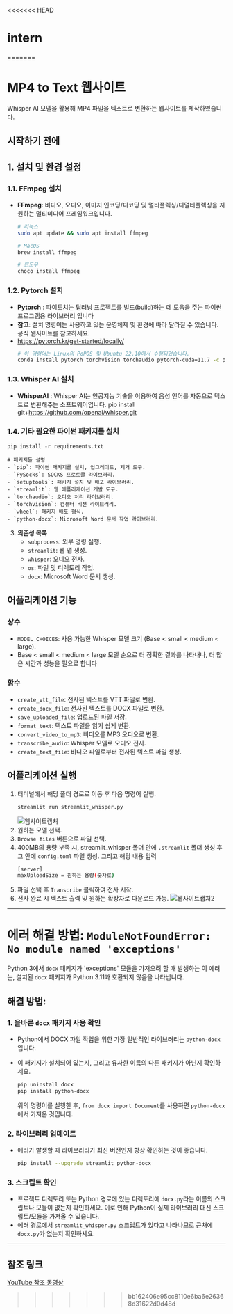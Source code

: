 <<<<<<< HEAD
# intern
=======
# **MP4 to Text 웹사이트**

Whisper AI 모델을 활용해 MP4 파일을 텍스트로 변환하는 웹사이트를 제작하였습니다.

## **시작하기 전에**

## **1. 설치 및 환경 설정**

### **1.1. FFmpeg 설치**
- **FFmpeg**: 비디오, 오디오, 이미지 인코딩/디코딩 및 멀티플렉싱/디멀티플렉싱을 지원하는 멀티미디어 프레임워크입니다.
    ```bash
    # 리눅스
    sudo apt update && sudo apt install ffmpeg
    
    # MacOS
    brew install ffmpeg
    
    # 윈도우
    choco install ffmpeg
    ```

### **1.2. Pytorch 설치**
- **Pytorch** : 파이토치는 딥러닝 프로젝트를 빌드(build)하는 데 도움을 주는 파이썬 프로그램용 라이브러리 입니다
- **참고**: 설치 명령어는 사용하고 있는 운영체제 및 환경에 따라 달라질 수 있습니다. 공식 웹사이트를 참고하세요.
- https://pytorch.kr/get-started/locally/
    ```bash
    # 이 명령어는 Linux의 PoPOS 및 Ubuntu 22.10에서 수행되었습니다.
    conda install pytorch torchvision torchaudio pytorch-cuda=11.7 -c pytorch -c nvidi 
    ```

### **1.3. Whisper AI 설치**
- **WhisperAI** : Whisper AI는 인공지능 기술을 이용하여 음성 언어를 자동으로 텍스트로 변환해주는 소프트웨어입니다.
    pip install git+https://github.com/openai/whisper.git 
    

### **1.4. 기타 필요한 파이썬 패키지들 설치**

    pip install -r requirements.txt
    
    # 패키지들 설명
    - `pip`: 파이썬 패키지를 설치, 업그레이드, 제거 도구.
    - `PySocks`: SOCKS 프로토콜 라이브러리.
    - `setuptools`: 패키지 설치 및 배포 라이브러리.
    - `streamlit`: 웹 애플리케이션 개발 도구.
    - `torchaudio`: 오디오 처리 라이브러리.
    - `torchvision`: 컴퓨터 비전 라이브러리.
    - `wheel`: 패키지 배포 형식.
    - `python-docx`: Microsoft Word 문서 작업 라이브러리.

3. **의존성 목록**
    - `subprocess`: 외부 명령 실행.
    - `streamlit`: 웹 앱 생성.
    - `whisper`: 오디오 전사.
    - `os`: 파일 및 디렉토리 작업.
    - `docx`: Microsoft Word 문서 생성.

## **어플리케이션 기능**

### **상수**

- `MODEL_CHOICES`: 사용 가능한 Whisper 모델 크기 (Base < small < medium < large).
- Base < small < medium < large 모델 순으로 더 정확한 결과를 나타내나, 더 많은 시간과 성능을 필요로 합니다

### **함수**

- `create_vtt_file`: 전사된 텍스트를 VTT 파일로 변환.
- `create_docx_file`: 전사된 텍스트를 DOCX 파일로 변환.
- `save_uploaded_file`: 업로드된 파일 저장.
- `format_text`: 텍스트 파일을 읽기 쉽게 변환.
- `convert_video_to_mp3`: 비디오를 MP3 오디오로 변환.
- `transcribe_audio`: Whisper 모델로 오디오 전사.
- `create_text_file`: 비디오 파일로부터 전사된 텍스트 파일 생성.

## **어플리케이션 실행**

1. 터미널에서 해당 폴더 경로로 이동 후 다음 명령어 실행.
    ```bash
    streamlit run streamlit_whisper.py
    ```
    ![웹사이트캡처](https://github.com/ShinYeachan/mp4_to_text_internship/assets/147697028/6274d740-3db2-4b70-9a14-dded45ff6b8a)
2. 원하는 모델 선택.
3. `Browse files` 버튼으로 파일 선택.
4. 400MB의 용량 부족 시, streamlit_whisper 폴더 안에 `.streamlit` 폴더 생성 후 그 안에 `config.toml` 파일 생성. 그리고 해당 내용 입력
    ```bash
    [server]
    maxUploadSize = 원하는 용량(숫자로)
    ```
5. 파일 선택 후 `Transcribe` 클릭하여 전사 시작.
6. 전사 완료 시 텍스트 출력 및 원하는 확장자로 다운로드 가능.
![웹사이트캡처2](https://github.com/ShinYeachan/mp4_to_text_internship/assets/147697028/d95cdfa5-c4b3-4449-b503-7b7b7fa4567a)

---

# 에러 해결 방법: `ModuleNotFoundError: No module named 'exceptions'`

Python 3에서 `docx` 패키지가 'exceptions' 모듈을 가져오려 할 때 발생하는 이 에러는, 설치된 `docx` 패키지가 Python 3.11과 호환되지 않음을 나타냅니다.

## 해결 방법:

### 1. 올바른 `docx` 패키지 사용 확인

- Python에서 DOCX 파일 작업을 위한 가장 일반적인 라이브러리는 `python-docx`입니다.
- 이 패키지가 설치되어 있는지, 그리고 유사한 이름의 다른 패키지가 아닌지 확인하세요.

  ```bash
  pip uninstall docx
  pip install python-docx
  ```

  위의 명령어를 실행한 후, `from docx import Document`를 사용하면 `python-docx`에서 가져온 것입니다.

### 2. 라이브러리 업데이트

- 에러가 발생할 때 라이브러리가 최신 버전인지 항상 확인하는 것이 좋습니다.

  ```bash
  pip install --upgrade streamlit python-docx
  ```

### 3. 스크립트 확인

- 프로젝트 디렉토리 또는 Python 경로에 있는 디렉토리에 `docx.py`라는 이름의 스크립트나 모듈이 없는지 확인하세요. 이로 인해 Python이 실제 라이브러리 대신 스크립트/모듈을 가져올 수 있습니다.
- 에러 경로에서 `streamlit_whisper.py` 스크립트가 있다고 나타나므로 근처에 `docx.py`가 없는지 확인하세요.

---


## **참조 링크**
[YouTube 참조 동영상](https://www.youtube.com/watch?v=cNLXzXyuzUs&t=1023s)
>>>>>>> bb162406e95cc8110e6ba6e26368d31622d0d48d
